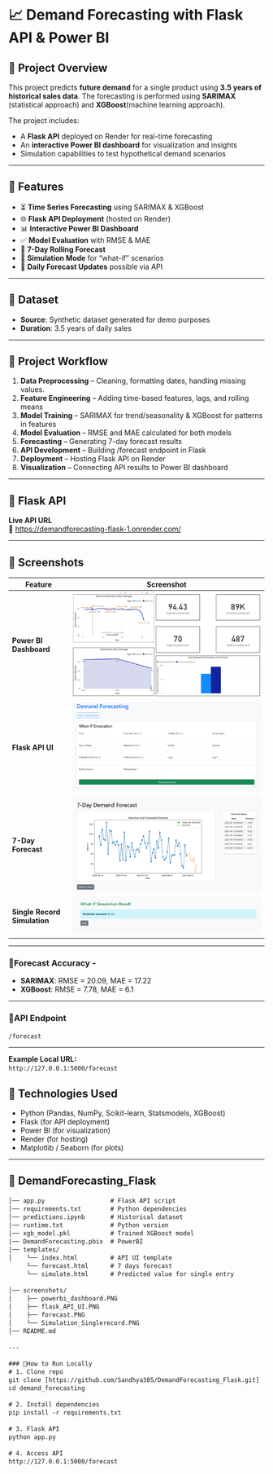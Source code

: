 # 📈 Demand Forecasting with Flask API & Power BI

## 🔹 Project Overview
This project predicts **future demand** for a single product using **3.5 years of historical sales data**.
The forecasting is performed using **SARIMAX** (statistical approach) and **XGBoost**(machine learning approach).

The project includes:
- A **Flask API** deployed on Render for real-time forecasting
- An **interactive Power BI dashboard** for visualization and insights
- Simulation capabilities to test hypothetical demand scenarios

---

## 🔹 Features
- ⏳ **Time Series Forecasting** using SARIMAX & XGBoost
- 🌐 **Flask API Deployment** (hosted on Render)
- 📊 **Interactive Power BI Dashboard**
- ✅ **Model Evaluation** with RMSE & MAE
- 🎯 **7-Day Rolling Forecast** 
- 🧪 **Simulation Mode** for “what-if” scenarios
- 📂 **Daily Forecast Updates** possible via API

---

## 🔹 Dataset
- **Source**: Synthetic dataset generated for demo purposes
- **Duration**: 3.5 years of daily sales
 
---

## 🔹 Project Workflow
1. **Data Preprocessing** – Cleaning, formatting dates, handling missing values.
2. **Feature Engineering** – Adding time-based features, lags, and rolling means
3. **Model Training** – SARIMAX for trend/seasonality & XGBoost for patterns in features
4. **Model Evaluation** – RMSE and MAE calculated for both models
5. **Forecasting** – Generating 7-day forecast results
6. **API Development** – Building /forecast endpoint in Flask
7. **Deployment** – Hosting Flask API on Render
8. **Visualization** – Connecting API results to Power BI dashboard

---

## 🔹 Flask API 
**Live API URL**  
🔗 https://demandforecasting-flask-1.onrender.com/

---

## 🔹 Screenshots

| Feature                       | Screenshot |
|--------------------------------|------------|
| **Power BI Dashboard**         | ![Power BI Dashboard](screenshots/powerbi_dashboard.PNG) |
| **Flask API UI**                | ![Flask API UI](screenshots/flask_API_UI.PNG) |
| **7-Day Forecast**              | ![7-Day Forecast](screenshots/forecast.PNG) |
| **Single Record Simulation**    | ![Single Record Simulation](screenshots/Simulation_Singlerecord.PNG) |

---

### 🔹Forecast Accuracy -
- **SARIMAX**: RMSE = 20.09, MAE = 17.22 
- **XGBoost**: RMSE = 7.78, MAE = 6.1

---
  
### 🔹API Endpoint
`/forecast`

---

**Example Local URL:**  
`http://127.0.0.1:5000/forecast`

## 🔹 Technologies Used

- Python (Pandas, NumPy, Scikit-learn, Statsmodels, XGBoost)
- Flask (for API deployment)
- Power BI (for visualization)
- Render (for hosting)
- Matplotlib / Seaborn (for plots)

---

## 🔹 DemandForecasting_Flask

```plaintext
│── app.py                  # Flask API script
│── requirements.txt        # Python dependencies
│── predictions.ipynb       # Historical dataset
│── runtime.txt             # Python version
│── xgb_model.pkl           # Trained XGBoost model
|── DemandForecasting.pbix  # PowerBI
│── templates/
│    └── index.html         # API UI template
     └── forecast.html      # 7 days forecast
     └── simulate.html      # Predicted value for single entry
      
│── screenshots/
│    ├── powerbi_dashboard.PNG
│    ├── flask_API_UI.PNG
│    ├── forecast.PNG
│    └── Simulation_Singlerecord.PNG
│── README.md

---

### 🔹How to Run Locally
# 1. Clone repo
git clone [https://github.com/Sandhya385/DemandForecasting_Flask.git]
cd demand_forecasting

# 2. Install dependencies
pip install -r requirements.txt

# 3. Flask API
python app.py

# 4. Access API
http://127.0.0.1:5000/forecast





